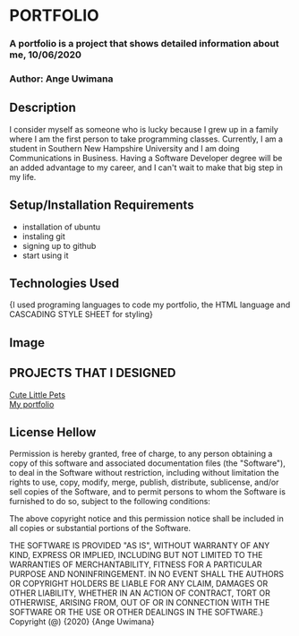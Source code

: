 # PORTFOLIO

### A portfolio is a project that shows detailed information about me, 10/06/2020

### Author: Ange Uwimana

## Description

I consider myself as someone who is lucky because I grew up in a family where I am the first person to take programming classes. Currently, I am a student in Southern New Hampshire University and I am doing Communications in Business. Having a Software Developer degree will be an added advantage to my career, and I can't wait to make that big step in my life. 

## Setup/Installation Requirements

* installation of ubuntu
* instaling git
* signing up to github
* start using it
## Technologies Used
{I used programing languages to code my portfolio, the HTML language and CASCADING STYLE SHEET for styling}
## Image
 <!-- ![ange](I can add any image) -->
  ## PROJECTS THAT I DESIGNED
[Cute Little Pets](https://ange123ux.github.io/cute-little-pets/)   
[My portfolio](https://ange123ux.github.io/Portfolio/.)

<!-- [portfolio](put my link in) -->

## License Hellow

Permission is hereby granted, free of charge, to any person obtaining a copy
of this software and associated documentation files (the "Software"), to deal
in the Software without restriction, including without limitation the rights
to use, copy, modify, merge, publish, distribute, sublicense, and/or sell
copies of the Software, and to permit persons to whom the Software is
furnished to do so, subject to the following conditions:

The above copyright notice and this permission notice shall be included in all
copies or substantial portions of the Software.

THE SOFTWARE IS PROVIDED "AS IS", WITHOUT WARRANTY OF ANY KIND, EXPRESS OR
IMPLIED, INCLUDING BUT NOT LIMITED TO THE WARRANTIES OF MERCHANTABILITY, 
FITNESS FOR A PARTICULAR PURPOSE AND NONINFRINGEMENT. IN NO EVENT SHALL THE
AUTHORS OR COPYRIGHT HOLDERS BE LIABLE FOR ANY CLAIM, DAMAGES OR OTHER
LIABILITY, WHETHER IN AN ACTION OF CONTRACT, TORT OR OTHERWISE, ARISING FROM, 
OUT OF OR IN CONNECTION WITH THE SOFTWARE OR THE USE OR OTHER DEALINGS IN THE
SOFTWARE.}
Copyright (@) {2020} {Ange Uwimana}